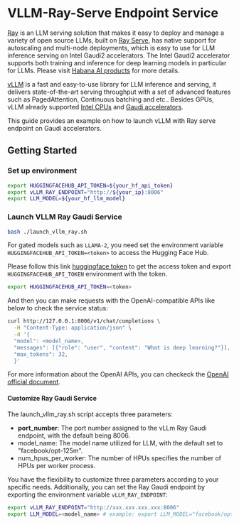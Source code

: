 # VLLM-Ray-Serve Endpoint Service

[Ray](https://docs.ray.io/en/latest/serve/index.html) is an LLM serving solution that makes it easy to deploy and manage a variety of open source LLMs, built on [Ray Serve](https://docs.ray.io/en/latest/serve/index.html), has native support for autoscaling and multi-node deployments, which is easy to use for LLM inference serving on Intel Gaudi2 accelerators. The Intel Gaudi2 accelerator supports both training and inference for deep learning models in particular for LLMs. Please visit [Habana AI products](<(https://habana.ai/products)>) for more details.

[vLLM](https://github.com/vllm-project/vllm) is a fast and easy-to-use library for LLM inference and serving, it delivers state-of-the-art serving throughput with a set of advanced features such as PagedAttention, Continuous batching and etc.. Besides GPUs, vLLM already supported [Intel CPUs](https://www.intel.com/content/www/us/en/products/overview.html) and [Gaudi accelerators](https://habana.ai/products).

This guide provides an example on how to launch vLLM with Ray serve endpoint on Gaudi accelerators.

## Getting Started

### Set up environment

```bash
export HUGGINGFACEHUB_API_TOKEN=${your_hf_api_token}
export vLLM_RAY_ENDPOINT="http://${your_ip}:8006"
export LLM_MODEL=${your_hf_llm_model}
```

### Launch VLLM Ray Gaudi Service

```bash
bash ./launch_vllm_ray.sh
```

For gated models such as `LLAMA-2`, you need set the environment variable `HUGGINGFACEHUB_API_TOKEN=<token>` to access the Hugging Face Hub.

Please follow this link [huggingface token](https://huggingface.co/docs/hub/security-tokens) to get the access token and export `HUGGINGFACEHUB_API_TOKEN` environment with the token.

```bash
export HUGGINGFACEHUB_API_TOKEN=<token>
```

And then you can make requests with the OpenAI-compatible APIs like below to check the service status:

```bash
curl http://127.0.0.1:8006/v1/chat/completions \
  -H "Content-Type: application/json" \
  -d '{
  "model": <model_name>,
  "messages": [{"role": "user", "content": "What is deep learning?"}],
  "max_tokens": 32,
  }'
```

For more information about the OpenAI APIs, you can checkeck the [OpenAI official document](https://platform.openai.com/docs/api-reference/).

#### Customize Ray Gaudi Service

The launch_vllm_ray.sh script accepts three parameters:

- **port_number**: The port number assigned to the vLLm Ray Gaudi endpoint, with the default being 8006.
- model_name: The model name utilized for LLM, with the default set to "facebook/opt-125m".
- num_hpus_per_worker: The number of HPUs specifies the number of HPUs per worker process.

You have the flexibility to customize three parameters according to your specific needs. Additionally, you can set the Ray Gaudi endpoint by exporting the environment variable `vLLM_RAY_ENDPOINT`:

```bash
export vLLM_RAY_ENDPOINT="http://xxx.xxx.xxx.xxx:8006"
export LLM_MODEL=<model_name> # example: export LLM_MODEL="facebook/opt-125m"
```
